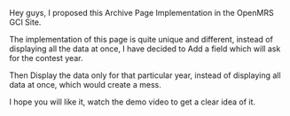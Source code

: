 Hey guys, I proposed this Archive Page Implementation in the OpenMRS GCI Site.

The implementation of this page is quite unique and different, instead of displaying all the data at once, I have decided to Add a field which will ask for the contest year.

Then Display the data only for that particular year, instead of displaying all data at once, which would create a mess.

I hope you will like it, watch the demo video to get a clear idea of it.
